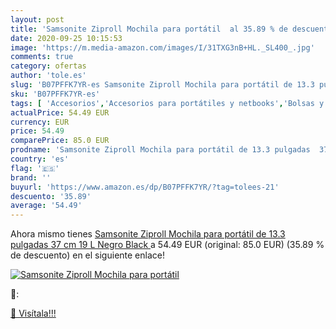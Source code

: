 ```yaml
---
layout: post
title: 'Samsonite Ziproll Mochila para portátil  al 35.89 % de descuento'
date: 2020-09-25 10:15:53
image: 'https://m.media-amazon.com/images/I/31TXG3nB+HL._SL400_.jpg'
comments: true
category: ofertas
author: 'tole.es'
slug: 'B07PFFK7YR-es Samsonite Ziproll Mochila para portátil de 13.3 pulgadas...'
sku: 'B07PFFK7YR-es'
tags: [ 'Accesorios','Accesorios para portátiles y netbooks','Bolsas y fundas para portátiles y netbooks','Bolígrafos, lápices y útiles de escritura','Equipaje','Informática','Mochilas','Mochilas para portátiles y netbooks','Mochilas tipo casual','Oficina y papelería','Rotuladores permanentes','Rotuladores y subrayadores','mochila', ]
actualPrice: 54.49 EUR
currency: EUR
price: 54.49
comparePrice: 85.0 EUR
prodname: 'Samsonite Ziproll Mochila para portátil de 13.3 pulgadas  37 cm  19 L   Negro  Black '
country: 'es'
flag: '🇪🇸'
brand: ''
buyurl: 'https://www.amazon.es/dp/B07PFFK7YR/?tag=tolees-21'
descuento: '35.89'
average: '54.49'
---
```


Ahora mismo tienes [Samsonite Ziproll Mochila para portátil de 13.3 pulgadas  37 cm  19 L   Negro  Black ](https://www.amazon.es/dp/B07PFFK7YR/?tag=tolees-21) a 54.49 EUR (original: 85.0 EUR) (35.89 %  de descuento) en el siguiente enlace!

[![Samsonite Ziproll Mochila para portátil ](https://m.media-amazon.com/images/I/31TXG3nB+HL._SL400_.jpg)](https://www.amazon.es/dp/B07PFFK7YR/?tag=tolees-21)

🔎:


[🛒 Visítala!!!](https://www.amazon.es/dp/B07PFFK7YR/?tag=tolees-21)

